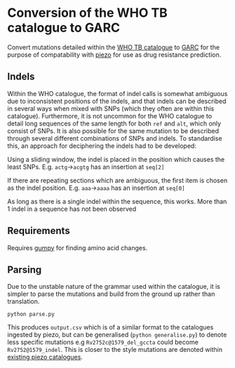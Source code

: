 # Conversion of the WHO TB catalogue to GARC
Convert mutations detailed within the [WHO TB catalogue](https://www.who.int/publications/i/item/9789240028173 "WHO TB catalogue") to [GARC](https://fowlerlab.org/?p=5642 "GARC") for the purpose of compatability with [piezo](https://github.com/oxfordmmm/piezo "piezo") for use as drug resistance prediction.

## Indels
Within the WHO catalogue, the format of indel calls is somewhat ambiguous due to inconsistent positions of the indels, and that indels can be described in several ways when mixed with SNPs (which they often are within this catalogue). Furthermore, it is not uncommon for the WHO catalogue to detail long sequences of the same length for both `ref` and `alt`, which only consist of SNPs. It is also possible for the same mutation to be described through several different combinations of SNPs and indels.
To standardise this, an approach for deciphering the indels had to be developed:

Using a sliding window, the indel is placed in the position which causes the least SNPs. E.g. `actg`->`acgtg` has an insertion at `seq[2]`

If there are repeating sections which are ambiguous, the first item is chosen as the indel position. E.g. `aaa`->`aaaa` has an insertion at `seq[0]`

As long as there is a single indel within the sequence, this works. More than 1 indel in a sequence has not been observed

## Requirements
Requires [gumpy](https://github.com/oxfordmmm/gumpy "gumpy") for finding amino acid changes.

## Parsing
Due to the unstable nature of the grammar used within the catalogue, it is simpler to parse the mutations and build from the ground up rather than translation.
```
python parse.py
```
This produces `output.csv` which is of a similar format to the catalogues ingested by piezo, but can be generalised (`python generalise.py`) to denote less specific mutations e.g `Rv2752c@1579_del_gccta` could become `Rv2752@1579_indel`.
This is closer to the style mutations are denoted within [existing piezo catalogues](https://github.com/oxfordmmm/tuberculosis_amr_catalogues "existing piezo catalogues").
